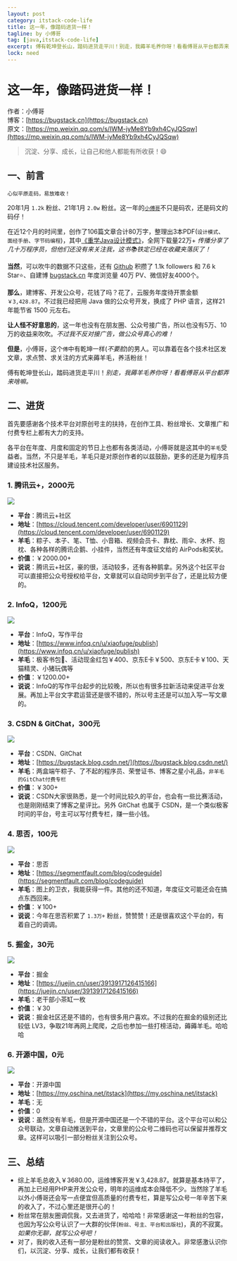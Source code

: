 ```yaml
---
layout: post
category: itstack-code-life
title: 这一年，像踏码进货一样！
tagline: by 小傅哥
tag: [java,itstack-code-life]
excerpt: 傅有乾坤登长山，踏码进货走平川！别走，我薅羊毛养你呀！看看傅哥从平台都弄来啥嘛。
lock: need
---
```


# 这一年，像踏码进货一样！

作者：小傅哥
<br/>博客：[https://bugstack.cn](https://bugstack.cn)
<br/>原文：[https://mp.weixin.qq.com/s/IWM-jyMe8Yb9xh4CyJQSqw](https://mp.weixin.qq.com/s/IWM-jyMe8Yb9xh4CyJQSqw)

> 沉淀、分享、成长，让自己和他人都能有所收获！😄

## 一、前言

`心似平原走码，易放难收！`

20年1月 `1.2k` 粉丝、21年1月 `2.0w` 粉丝。这一年的[`小傅哥`](https://github.com/fuzhengwei/CodeGuide/wiki)不只是码农，还是码文的码仔！

在近12个月的时间里，创作了106篇文章合计80万字，整理出3本PDF(`设计模式`、`面经手册`、`字节码编程`)，其中[《重学Java设计模式》](https://bugstack.cn/md/develop/design-pattern/2020-05-20-%E9%87%8D%E5%AD%A6Java%E8%AE%BE%E8%AE%A1%E6%A8%A1%E5%BC%8F%E3%80%8A%E5%AE%9E%E6%88%98%E5%B7%A5%E5%8E%82%E6%96%B9%E6%B3%95%E6%A8%A1%E5%BC%8F%E3%80%8B.html)，全网下载量22万+ *传播分享了几十万程序员，但他们还没有来关注我，这书📚铁定已经在收藏夹落灰了！*

**当然**，可以吹牛的数据不只这些，还有 [Github](https://github.com/fuzhengwei/CodeGuide/wiki) 积攒了 1.1k followers 和 7.6 k Star⭐、自建博 [bugstack.cn](https://bugstack.cn) 年度浏览量 40万 PV、微信好友4000个。

**那么**，建博客、开发公众号，花钱了吗？花了，云服务年度待开票金额 `￥3,428.87`。不过我已经把用 Java 做的公众号开发，换成了 PHP 语言，这样21年能节省 1500 元左右。

**让人怪不好意思的**，这一年也没有在朋友圈、公众号接广告，所以也没有5万、10万的收益来吹吹。*不过我不反对接广告，做公众号真心的难！*

**但是**，小傅哥，这个`傅`中有乾坤一样(*不要脸*)的男人。可以靠着在各个技术社区发文章，求点赞、求关注的方式来薅羊毛，养活粉丝！

傅有乾坤登长山，踏码进货走平川！*别走，我薅羊毛养你呀！看看傅哥从平台都弄来啥嘛。* 

## 二、进货

首先要感谢各个技术平台对原创号主的扶持，在创作工具、粉丝增长、文章推广和付费专栏上都有大力的支持。

各平台在年度、月度和固定的节日上也都有各类活动，小傅哥就是这其中的`羊毛`受益者。当然，不只是羊毛，羊毛只是对原创作者的以兹鼓励，更多的还是为程序员建设技术社区服务。

### 1. 腾讯云+，2000元

![](https://bugstack.cn/assets/images/2020/all-22-1.png)

- **平台**：腾讯云+社区
- **地址**：[https://cloud.tencent.com/developer/user/6901129](https://cloud.tencent.com/developer/user/6901129)
- **羊毛**：粽子、本子、笔、T恤、小音箱、视频会员卡、靠枕、雨伞、水杯、抱枕、各种各样的腾讯企鹅、小挂件，当然还有年度征文给的 AirPods和奖状。
- **价值**：￥2000.00+
- **说说**：腾讯云+社区，豪的很，活动较多，还有各种鹅拿。另外这个社区平台可以直接把公众号授权给平台，文章就可以自动同步到平台了，还是比较方便的。

### 2. InfoQ，1200元

![](https://bugstack.cn/assets/images/2020/all-22-2.png)

- **平台**：InfoQ，写作平台
- **地址**：[https://www.infoq.cn/u/xiaofuge/publish](https://www.infoq.cn/u/xiaofuge/publish)
- **羊毛**：极客书包🎒、活动现金红包￥400、京东E卡￥500、京东E卡￥100、天猫精灵、小猪玩偶等
- **价值**：￥1200.00+
- **说说**：InfoQ的写作平台起步的比较晚，所以也有很多拉新活动来促进平台发展。再加上平台文字君运营还是很不错的，所以号主还是可以加入写一写文章的。

### 3. CSDN & GitChat，300元

![](https://bugstack.cn/assets/images/2020/all-22-3.png)

- **平台**：CSDN、GitChat
- **地址**：[https://bugstack.blog.csdn.net/](https://bugstack.blog.csdn.net/)
- **羊毛**：两盒端午粽子、了不起的程序员、荣誉证书、博客之星小礼品，`非羊毛的GitChat付费专栏`
- **价值**：￥300+
- **说说**：CSDN大家很熟悉，是一个时间比较久的平台，也会有一些比赛活动，也是刚刚结束了博客之星评比。另外 GitChat 也属于 CSDN，是一个类似极客时间的平台，号主可以写付费专栏，赚一些小钱。

### 4. 思否，100元

![](https://bugstack.cn/assets/images/2020/all-22-5.png)

- **平台**：思否
- **地址**：[https://segmentfault.com/blog/codeguide](https://segmentfault.com/blog/codeguide)
- **羊毛**：图上的卫衣，我能获得一件。其他的还不知道，年度征文可能还会在搞点东西回来。
- **价值**：￥100+
- **说说**：今年在思否积累了 `1.3万+` 粉丝，赞赞赞！还是很喜欢这个平台的，有着自己的调调。

### 5. 掘金，30元

![](https://bugstack.cn/assets/images/2020/all-22-4.png)

- **平台**：掘金
- **地址**：[https://juejin.cn/user/3913917126415166](https://juejin.cn/user/3913917126415166)
- **羊毛**：老干部小茶缸一枚
- **价值**：￥30
- **说说**：掘金社区还是不错的，也有很多用户喜欢。不过我的在掘金的级别还比较低 LV3，争取21年再网上爬爬，之后也参加一些打榜活动，薅薅羊毛。哈哈哈

### 6. 开源中国，0元

![](https://bugstack.cn/assets/images/2020/all-22-6.png)

- **平台**：开源中国
- **地址**：[https://my.oschina.net/itstack](https://my.oschina.net/itstack)
- **羊毛**：无
- **价值**：0
- **说说**：虽然没有羊毛，但是开源中国还是一个不错的平台。这个平台可以和公众号联动，文章自动推送到平台，文章里的公众号二维码也可以保留并推荐文章。这样可以吸引一部分粉丝关注到公众号。

## 三、总结

- 综上羊毛总收入￥3680.00，运维博客开发￥3,428.87。就算是基本持平了，再加上已经用PHP来开发公众号，明年的运维成本会降低不少。当然除了羊毛以外小傅哥还会写一点便宜但高质量的付费专栏，算是写公众号一年辛苦下来的收入了，不过心里还是很开心的！
- 粉丝常在朋友圈调侃我，又去进货了，哈哈哈！非常感谢这一年粉丝的包容，也因为写公众号认识了一大群的伙伴(`粉丝、号主、平台和出版社`)，真的不寂寞。*如果你无聊，就写公众号吧！*
- 对了，我的收入还有一部分是粉丝的赞赏、文章的阅读收入。非常感激认识你们，以沉淀、分享、成长，让我们都有收获！
